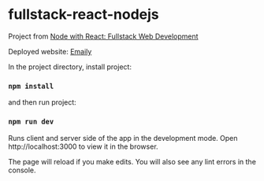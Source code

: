 # fullstack-react-nodejs
Project from [Node with React: Fullstack Web Development](https://www.udemy.com/node-with-react-fullstack-web-development/)

Deployed website: [Emaily](https://afternoon-woodland-56937.herokuapp.com/)


In the project directory, install project:
### `npm install`

and then run project:

### `npm run dev`

Runs client and server side of the app in the development mode.
Open http://localhost:3000 to view it in the browser.

The page will reload if you make edits.
You will also see any lint errors in the console.
